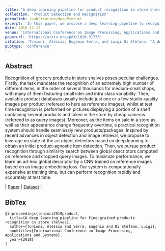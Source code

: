 ```yaml
---
title: "A deep learning pipeline for product recognition in store shelves"
collection: 'Product Detection and Recognition'
permalink: /publication/deepProduct
excerpt: 'In this paper, we propose a deep learning pipeline to recognize products on grocery shelves that can scale effortlessly to thousand of different products to recognize.'
date: 2018-12-12
venue: 'International Conference on Image Processing, Applications and Systems'
paperurl: 'https://arxiv.org/pdf/1810.01733'
citation: 'Tonioni, Alessio, Eugenio Serra, and Luigi Di Stefano. "A deep learning pipeline for product recognition in store shelves." In International Conference on Image Processing, Applications and Systems, 2018'
pubtype: 'conference'
---
```


## Abstract

Recognition of grocery products in store shelves poses peculiar challenges. Firstly, the task mandates the recognition of an extremely high number of different items, in the order of several thousands for medium-small shops, with many of them featuring small inter and intra class variability. Then, available product databases usually include just one or a few studio-quality images per product (refereed to here as reference images), whilst at test time recognition is performed on pictures displaying a portion of a shelf containing several products and taken in the store by cheap cameras (refereed to as query images). Moreover, as the items on sale in a store as well as their appearance change frequently overtime, a practical recognition system should handle seamlessly new products/packages. Inspired by recent advances in object detection and image retrieval, we propose to leverage on state of the art object detectors based on deep learning to obtain an initial product-agnostic item detection. Then, we pursue product recognition through similarity search between global descriptors computed on reference and cropped query images. To maximize performance, we learn an ad-hoc global descriptor by a CNN trained on reference images based on an image embedding loss. Our system is computationally expensive at training time, but can perform recognition rapidly and accurately at test time.

| [Paper](https://arxiv.org/pdf/1810.01733) | [Dataset](https://drive.google.com/open?id=1vvB1hvKhr4pE8zUpPImlogA6kof-kLVN) |

## BibTex
```
@inproceedings{tonioni2019product,
  title={A deep learning pipeline for fine-grained products recognition on store shelves},
  author={Tonioni, Alessio and Serra, Eugenio and Di Stefano, Luigi},
  booktitle={International Conference on Image Processing, Applications and Systems},
  year={2018}
}
```